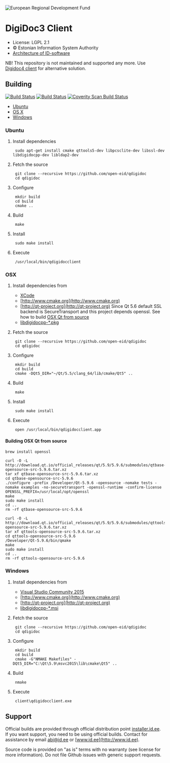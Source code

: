![European Regional Development Fund](https://github.com/e-gov/RIHA-Frontend/raw/master/logo/EU/EU.png "European Regional Development Fund - DO NOT REMOVE THIS IMAGE BEFORE 01.11.2022")

# DigiDoc3 Client

 * License: LGPL 2.1
 * &copy; Estonian Information System Authority
 * [Architecture of ID-software](http://open-eid.github.io)
 
NB! This repository is not maintained and supported any more. Use [Digidoc4 client](https://github.com/open-eid/DigiDoc4-Client) for alternative solution.

## Building
[![Build Status](https://travis-ci.org/open-eid/qdigidoc.svg?branch=master)](https://travis-ci.org/open-eid/qdigidoc)
[![Build Status](https://ci.appveyor.com/api/projects/status/github/open-eid/qdigidoc?branch=master&svg=true)](https://ci.appveyor.com/project/open-eid/qdigidoc)
[![Coverity Scan Build Status](https://scan.coverity.com/projects/725/badge.svg)](https://scan.coverity.com/projects/725)
* [Ubuntu](#ubuntu)
* [OS X](#osx)
* [Windows](#windows)

### Ubuntu

1. Install dependencies

        sudo apt-get install cmake qttools5-dev libpcsclite-dev libssl-dev libdigidocpp-dev libldap2-dev

2. Fetch the source

        git clone --recursive https://github.com/open-eid/qdigidoc
        cd qdigidoc

3. Configure

        mkdir build
        cd build
        cmake ..

4. Build

        make

5. Install

        sudo make install

6. Execute

        /usr/local/bin/qdigidocclient
        
### OSX

1. Install dependencies from
   * [XCode](https://itunes.apple.com/en/app/xcode/id497799835?mt=12)
   * [http://www.cmake.org](http://www.cmake.org)
   * [http://qt-project.org](http://qt-project.org)
       Since Qt 5.6 default SSL backend is SecureTransport and this project depends openssl.
       See how to build [OSX Qt from source](#building-osx-qt-from-source)
   * [libdigidocpp-*.pkg](https://github.com/open-eid/libdigidocpp/releases)
2. Fetch the source

        git clone --recursive https://github.com/open-eid/qdigidoc
        cd qdigidoc

3. Configure

        mkdir build
        cd build
        cmake -DQt5_DIR="~/Qt/5.5/clang_64/lib/cmake/Qt5" ..

4. Build

        make

5. Install

        sudo make install

6. Execute

        open /usr/local/bin/qdigidocclient.app

#### Building OSX Qt from source

    brew install openssl

    curl -O -L http://download.qt.io/official_releases/qt/5.9/5.9.6/submodules/qtbase-opensource-src-5.9.6.tar.xz
    tar xf qtbase-opensource-src-5.9.6.tar.xz
    cd qtbase-opensource-src-5.9.6
    ./configure -prefix /Developer/Qt-5.9.6 -opensource -nomake tests -nomake examples -no-securetransport -openssl-runtime -confirm-license OPENSSL_PREFIX=/usr/local/opt/openssl
    make
    sudo make install
    cd ..
    rm -rf qtbase-opensource-src-5.9.6

    curl -O -L http://download.qt.io/official_releases/qt/5.9/5.9.6/submodules/qttools-opensource-src-5.9.6.tar.xz
    tar xf qttools-opensource-src-5.9.6.tar.xz
    cd qttools-opensource-src-5.9.6
    /Developer/Qt-5.9.6/bin/qmake
    make
    sudo make install
    cd ..
    rm -rf qttools-opensource-src-5.9.6

### Windows

1. Install dependencies from
    * [Visual Studio Community 2015](https://www.visualstudio.com/downloads/)
    * [http://www.cmake.org](http://www.cmake.org)
    * [http://qt-project.org](http://qt-project.org)
    * [libdigidocpp-*.msi](https://github.com/open-eid/libdigidocpp/releases)
2. Fetch the source

        git clone --recursive https://github.com/open-eid/qdigidoc
        cd qdigidoc

3. Configure

        mkdir build
        cd build
        cmake -G"NMAKE Makefiles" -DQt5_DIR="C:\Qt\5.9\msvc2015\lib\cmake\Qt5" ..

4. Build

        nmake

6. Execute

        client\qdigidocclient.exe



## Support
Official builds are provided through official distribution point [installer.id.ee](https://installer.id.ee). If you want support, you need to be using official builds. Contact for assistance by email [abi@id.ee](mailto:abi@id.ee) or [www.id.ee](http://www.id.ee).

Source code is provided on "as is" terms with no warranty (see license for more information). Do not file Github issues with generic support requests.
